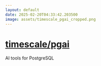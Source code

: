 ```yaml
---
layout: default
date: 2025-02-20T04:33:42.203500
image: assets/timescale_pgai_cropped.png
---
```


# [timescale/pgai](https://github.com/timescale/pgai)

AI tools for PostgreSQL
